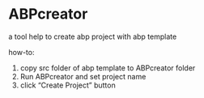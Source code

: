 # ABPcreator
a tool help to create abp project with abp template

how-to:
<ol>
  <li>copy src folder of abp template to ABPcreator folder</li>
  <li>Run ABPcreator and set project name </li>
  <li>click “Create Project” button</li>
</ol>

       
	   